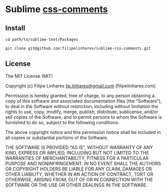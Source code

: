 # Sublime [css-comments](https://github.com/filipelinhares/css-comments)

## Install
```shell
cd path/to/sublime-text/Packages

git clone git@github.com:filipelinhares/sublime-css-comments.git
```

## License
The MIT License (MIT)

Copyright (c) Filipe Linhares <lip.linhares@gmail.com> (filipelinhares.com)

Permission is hereby granted, free of charge, to any person obtaining a copy
of this software and associated documentation files (the "Software"), to deal
in the Software without restriction, including without limitation the rights
to use, copy, modify, merge, publish, distribute, sublicense, and/or sell
copies of the Software, and to permit persons to whom the Software is
furnished to do so, subject to the following conditions:

The above copyright notice and this permission notice shall be included in
all copies or substantial portions of the Software.

THE SOFTWARE IS PROVIDED "AS IS", WITHOUT WARRANTY OF ANY KIND, EXPRESS OR
IMPLIED, INCLUDING BUT NOT LIMITED TO THE WARRANTIES OF MERCHANTABILITY,
FITNESS FOR A PARTICULAR PURPOSE AND NONINFRINGEMENT. IN NO EVENT SHALL THE
AUTHORS OR COPYRIGHT HOLDERS BE LIABLE FOR ANY CLAIM, DAMAGES OR OTHER
LIABILITY, WHETHER IN AN ACTION OF CONTRACT, TORT OR OTHERWISE, ARISING FROM,
OUT OF OR IN CONNECTION WITH THE SOFTWARE OR THE USE OR OTHER DEALINGS IN
THE SOFTWARE.
